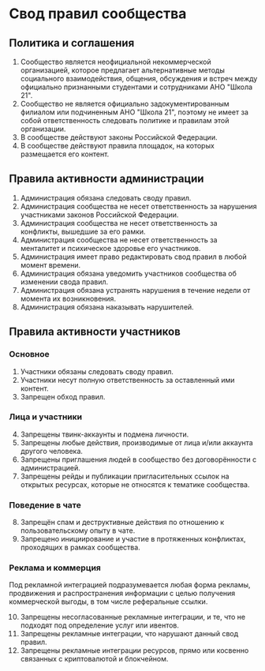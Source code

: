 # Свод правил сообщества

## Политика и соглашения

1. Сообщество является неофициальной некоммерческой организацией, которое предлагает альтернативные методы социального взаимодействия, общения, обсуждения и встреч между официально признанными студентами и сотрудниками АНО "Школа 21".
2. Сообщество не является официально задокументированным филиалом или подчиненным АНО "Школа 21", поэтому не имеет за собой ответственность следовать политике и правилам этой организации.
3. В сообществе действуют законы Российской Федерации.
4. В сообществе действуют правила площадок, на которых размещается его контент.

## Правила активности администрации

1. Администрация обязана следовать своду правил.
2. Администрация сообщества не несет ответственность за нарушения участниками законов Российской Федерации.
3. Администрация сообщества не несет ответственность за конфликты, вышедшие за его рамки.
4. Администрация сообщества не несет ответственность за менталитет и психическое здоровье его участников.
5. Администрация имеет право редактировать свод правил в любой момент времени.
6. Администрация обязана уведомить участников сообщества об изменении свода правил.
7. Администрация обязана устранять нарушения в течение недели от момента их возникновения.
8. Администрация обязана наказывать нарушителей.

## Правила активности участников

### Основное
1. Участники обязаны следовать своду правил.
2. Участники несут полную ответственность за оставленный ими контент.
3. Запрещен обход правил.

### Лица и участники
4. Запрещены твинк-аккаунты и подмена личности.
5. Запрещены любые действия, производимые от лица и/или аккаунта другого человека.
6. Запрещены приглашения людей в сообщество без договорённости с администрацией.
7. Запрещены рейды и публикации пригласительных ссылок на открытых ресурсах, которые не относятся к тематике сообщества.

### Поведение в чате
8. Запрещён спам и деструктивные действия по отношению к пользовательскому опыту в чате.
9. Запрещено инициирование и участие в протяженных конфликтах, проходящих в рамках сообщества.

### Реклама и коммерция
Под рекламной интеграцией подразумевается любая форма рекламы, продвижения и распространения информации с целью получения коммерческой выгоды, в том числе реферальные ссылки.

10. Запрещены несогласованные рекламные интеграции, и те, что не подходят под определение услуг или ивентов.
11. Запрещены рекламные интеграции, что нарушают данный свод правил.
12. Запрещены рекламные интеграции ресурсов, прямо или косвенно связанных с криптовалютой и блокчейном.
